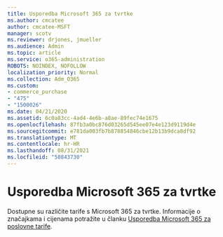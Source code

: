 ```yaml
---
title: Usporedba Microsoft 365 za tvrtke
ms.author: cmcatee
author: cmcatee-MSFT
manager: scotv
ms.reviewer: drjones, jmueller
ms.audience: Admin
ms.topic: article
ms.service: o365-administration
ROBOTS: NOINDEX, NOFOLLOW
localization_priority: Normal
ms.collection: Adm_O365
ms.custom:
- commerce_purchase
- "475"
- "1500026"
ms.date: 04/21/2020
ms.assetid: 6c0a83cc-4ad4-4e6b-a8ae-89fec74e1675
ms.openlocfilehash: 87fb3a0bc876d03265d545ee07e4e123d9119d4e
ms.sourcegitcommit: e781da003fb7b878854846cbe12b13b9dca8df92
ms.translationtype: MT
ms.contentlocale: hr-HR
ms.lasthandoff: 08/31/2021
ms.locfileid: "58843730"
---
```

# <a name="compare-microsoft-365-for-business"></a>Usporedba Microsoft 365 za tvrtke

Dostupne su različite tarife s Microsoft 365 za tvrtke. Informacije o značajkama i cijenama potražite u članku [Usporedba Microsoft 365 za poslovne tarife](https://www.microsoft.com/microsoft-365/business/compare-all-microsoft-365-business-products).  